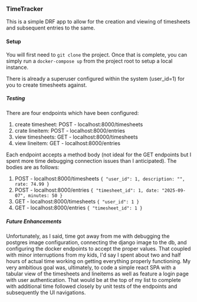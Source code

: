 ### TimeTracker
This is a simple DRF app to allow for the creation and viewing of timesheets and subsequent entries to the same.

#### Setup
You will first need to `git clone` the project. Once that is complete, you can simply run a `docker-compose up` from the project root to setup a local instance.

There is already a superuser configured within the system (user_id=1) for you to create timesheets against.

##### Testing
There are four endpoints which have been configured:
1) create timesheet: POST - localhost:8000/timesheets
2) crate lineitem: POST - localhost:8000/entries
3) view timesheets: GET - localhost:8000/timesheets
4) view lineitem: GET - localhost:8000/entries

Each endpoint accepts a method body (not ideal for the GET endpoints but I spent more time debugging connection issues than I anticipated). The bodies are as follows:
1) POST - localhost:8000/timesheets
```{ "user_id": 1, description: "", rate: 74.99 }```
2) POST - localhost:8000/entries 
```{ "timesheet_id": 1, date: "2025-09-07", minutes: 50 }```
3) GET - localhost:8000/timesheets
```{ "user_id": 1 }```
4) GET - localhost:8000/entries
```{ "timesheet_id": 1 }```

##### Future Enhancements
Unfortunately, as I said, time got away from me with debugging the postgres image configuration, connecting the django image to the db, and configuring the docker endpoints to accept the proper values. That coupled with minor interruptions from my kids, I'd say I spent about two and half hours of actual time working on getting everything properly functioning. My very ambitious goal was, ultimately, to code a simple react SPA with a tabular view of the timesheets and lineitems as well as feature a login page with user authentication. That would be at the top of my list to complete with additional time followed closely by unit tests of the endpoints and subsequently the UI navigations.
